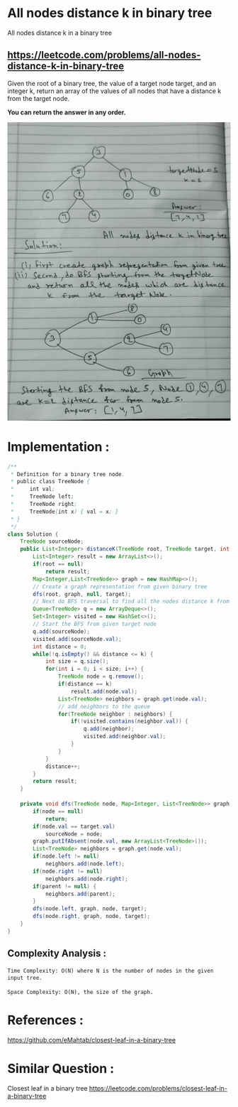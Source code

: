 # All nodes distance k in binary tree
All nodes distance k in a binary tree

## https://leetcode.com/problems/all-nodes-distance-k-in-binary-tree

Given the root of a binary tree, the value of a target node target, and an integer k, return an array of the values of all nodes that have a distance k from the target node.

**You can return the answer in any order.**

![All nodes distance k in binary tree](all-nodes-distance-k-in-binary-tree.jpg?raw=true)

# Implementation :
```java
/**
 * Definition for a binary tree node.
 * public class TreeNode {
 *     int val;
 *     TreeNode left;
 *     TreeNode right;
 *     TreeNode(int x) { val = x; }
 * }
 */
class Solution {
    TreeNode sourceNode;
    public List<Integer> distanceK(TreeNode root, TreeNode target, int k) {
        List<Integer> result = new ArrayList<>();
        if(root == null)
            return result;
        Map<Integer,List<TreeNode>> graph = new HashMap<>();
        // Create a graph representation from given binary tree
        dfs(root, graph, null, target);
        // Next do BFS traversal to find all the nodes distance k from target node
        Queue<TreeNode> q = new ArrayDeque<>();
        Set<Integer> visited = new HashSet<>();
        // Start the BFS from given target node
        q.add(sourceNode);
        visited.add(sourceNode.val);
        int distance = 0;
        while(!q.isEmpty() && distance <= k) {
            int size = q.size();
            for(int i = 0; i < size; i++) {
                TreeNode node = q.remove();
                if(distance == k)
                    result.add(node.val);
                List<TreeNode> neighbors = graph.get(node.val);
                // add neighbors to the queue
                for(TreeNode neighbor : neighbors) {
                    if(!visited.contains(neighbor.val)) {
                        q.add(neighbor);
                        visited.add(neighbor.val);
                    }  
                }
            }
            distance++;
        }
        return result;
    }
    
    private void dfs(TreeNode node, Map<Integer, List<TreeNode>> graph, TreeNode parent, TreeNode target) {
        if(node == null)
            return;
        if(node.val == target.val)
            sourceNode = node;
        graph.putIfAbsent(node.val, new ArrayList<TreeNode>());
        List<TreeNode> neighbors = graph.get(node.val);
        if(node.left != null)
            neighbors.add(node.left);
        if(node.right != null)
            neighbors.add(node.right);
        if(parent != null) {
            neighbors.add(parent);
        }
        dfs(node.left, graph, node, target);
        dfs(node.right, graph, node, target);
    }
}
```

## Complexity Analysis :
```
Time Complexity: O(N) where N is the number of nodes in the given input tree.

Space Complexity: O(N), the size of the graph.
```

# References :
https://github.com/eMahtab/closest-leaf-in-a-binary-tree

# Similar Question :
Closest leaf in a binary tree https://leetcode.com/problems/closest-leaf-in-a-binary-tree
